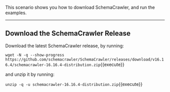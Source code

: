 This scenario shows you how to download SchemaCrawler, and run the examples.

-----

## Download the SchemaCrawler Release
Download the latest SchemaCrawler release, by running:

`wget -N -q --show-progress  https://github.com/schemacrawler/SchemaCrawler/releases/download/v16.16.4/schemacrawler-16.16.4-distribution.zip`{{execute}}

and unzip it by running:

`unzip -q -u schemacrawler-16.16.4-distribution.zip`{{execute}}
